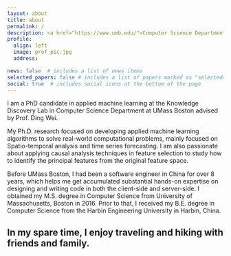```yaml
---
layout: about
title: about
permalink: /
description: <a href="https://www.umb.edu/">Computer Science Department</a>. UMASS Boston.
profile:
  align: left
  image: prof_pic.jpg
  address:

news: false  # includes a list of news items
selected_papers: false # includes a list of papers marked as "selected={true}"
social: true  # includes social icons at the bottom of the page
---
```

I am a PhD candidate in applied machine learning at the Knowledge Discovery Lab in Computer Science Department at UMass Boston advised by Prof. Ding Wei.

My Ph.D. research focused on developing applied machine learning algorithms to solve real-world computational problems, mainly focused on Spatio-temporal analysis and time series forecasting. 
I am also passionate about applying causal analysis techniques in feature selection to study how to identify the principal features from the original feature space. 
 
Before UMass Boston, I had been a software engineer in China for over 8 years, which helps me get accumulated substantial hands-on expertise on designing and writing code in both the client-side and server-side. I obtained my M.S. degree in Computer Science from University of Massachusetts, Boston in 2016. Prior to that, I received my B.E. degree in Computer Science from the Harbin Engineering University in Harbin, China.

In my spare time, I enjoy traveling and hiking with friends and family.
---

